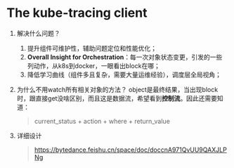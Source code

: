 # The kube-tracing client

1. 解决什么问题？
    1. 提升组件可维护性，辅助问题定位和性能优化；
    2. **Overall Insight for Orchestration**：每一次对象状态变更，引发的一些列动作，从k8s到docker，一眼看出block在哪；
    3. 降低学习曲线（组件多且复杂，需要大量运维经验），调度层全局视角；
2. 为什么不用watch所有相关对象的方法？
   object是最终结果，当出现block时，跟直接get没啥区别，而且这是数据流，希望看到**控制流**。因此还需要知道：

   > current_status + action + where + return_value

3. 详细设计

    > https://bytedance.feishu.cn/space/doc/doccnA971QvUU9QAXJLPNg

